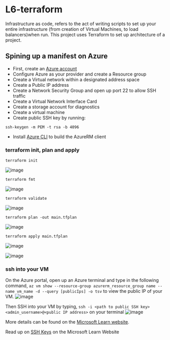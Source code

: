 # L6-terraform
Infrastructure as code, refers to the act of writing scripts to set up your entire infrastructure (from creation of Virtual Machines, to load balancers)when run. This project uses Terraform to set up architecture of a project.

## Spining up a manifest on Azure
-   First, create an [Azure account](www.portal.azure.com)
-   Configure Azure as your provider and create a Resource group
-   Create a Virtual network within a designated address space
- Create a Public IP address
-   Create a Network Security Group and open up port 22 to allow SSH traffic
- Create a Virtual Network Interface Card
- Create a storage account for diagnostics
- Create a virtual machine
- Create public SSH key by running:
```
ssh-keygen -m PEM -t rsa -b 4096
```
- Install [Azure CLI](https://docs.microsoft.com/en-us/cli/azure/install-azure-cli-linux?pivots=apt) to build the AzureRM client

### terraform init, plan and apply
```
terraform init
```
![image](https://user-images.githubusercontent.com/49791498/128585417-5a810b1b-534a-424f-a280-96cd75a061c7.png)

```
terraform fmt
```
![image](https://user-images.githubusercontent.com/49791498/128585457-ec6e6d65-de03-416d-b709-61d76d36a907.png)

```
terraform validate
```
![image](https://user-images.githubusercontent.com/49791498/128585806-88725d89-6ba3-405e-bd11-588d9741d6f9.png)

```
terraform plan -out main.tfplan
```
![image](https://user-images.githubusercontent.com/49791498/128586083-53f02070-17c4-412f-a971-12825b51de3d.png)

```
terraform apply main.tfplan
```

![image](https://user-images.githubusercontent.com/49791498/128586217-0e8539ae-b72c-4b55-a34b-26cfaf97d114.png)

![image](https://user-images.githubusercontent.com/49791498/128586206-5d97957f-561c-4113-898a-7be30f67e8ed.png)


### ssh into your VM
On the Azure portal, open up an Azure terminal and type in the following command, ```az vm show --resource-group azurerm_resource_group name --name vm_name -d --query [publicIps] -o tsv``` to view the public IP of your VM.
![image](https://user-images.githubusercontent.com/49791498/128586473-aa24af6a-b619-45f2-ab38-76569c14b186.png)

Then SSH into your VM by typing, ```ssh -i <path to public SSH key> <admin_username>@<public IP address>``` on your terminal
![image](https://user-images.githubusercontent.com/49791498/128588189-6d6b5baf-b303-4c1c-8cf2-80ebb4a6b2e4.png)


More details can be found on the [Microsoft Learn website](https://docs.microsoft.com/en-us/azure/developer/terraform/create-linux-virtual-machine-with-infrastructure?source=docs).

Read up on [SSH Keys](https://docs.microsoft.com/en-us/azure/virtual-machines/linux/create-ssh-keys-detailed) on the Microsoft Learn Website